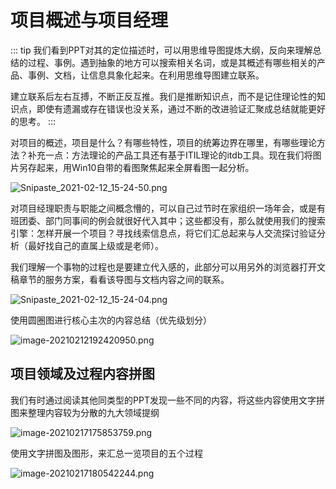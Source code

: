# 项目概述与项目经理


::: tip
我们看到PPT对其的定位描述时，可以用思维导图提炼大纲，反向来理解总结的过程、事例。遇到抽象的地方可以搜索相关名词，或是其概述有哪些相关的产品、事例、文档，让信息具象化起来。在利用思维导图建立联系。

建立联系后左右互搏，不断正反互推。我们是推断知识点，而不是记住理论性的知识点，即使有遗漏或存在错误也没关系，通过不断的改进验证汇聚成总结就能更好的思考。
:::

对项目的概述，项目是什么？有哪些特性，项目的统筹边界在哪里，有哪些理论方法？补充一点：方法理论的产品工具还有基于ITIL理论的itdb工具。现在我们将图片另存起来，用Win10自带的看图聚焦起来全屏看图一起分析。

![Snipaste_2021-02-12_15-24-50.png](https://i.loli.net/2021/02/12/PzD1YxbQiMEspU9.png)

对项目经理职责与职能之间概念懵的，可以自己过节时在家组织一场年会，或是有班团委、部门同事间的例会就很好代入其中；这些都没有，那么就使用我们的搜索引擎：怎样开展一个项目？寻找线索信息点，将它们汇总起来与人交流探讨验证分析（最好找自己的直属上级或是老师）。

我们理解一个事物的过程也是要建立代入感的，此部分可以用另外的浏览器打开文稿章节的服务方案，看看该导图与文档内容之间的联系。

![Snipaste_2021-02-12_15-24-04.png](https://i.loli.net/2021/02/12/QZ8qtDaphOrmyP3.png)

使用圆圈图进行核心主次的内容总结（优先级划分）

![image-20210212192420950.png](https://i.loli.net/2021/02/12/I31KDTnBZlRxLtH.png)

## 项目领域及过程内容拼图

我们有时通过阅读其他同类型的PPT发现一些不同的内容，将这些内容使用文字拼图来整理内容较为分散的九大领域提纲

![image-20210217175853759.png](https://i.loli.net/2021/02/17/VaDEZptycBkoN8Y.png)

使用文字拼图及图形，来汇总一览项目的五个过程

![image-20210217180542244.png](https://i.loli.net/2021/02/17/wHDJC147se5PxGy.png)

